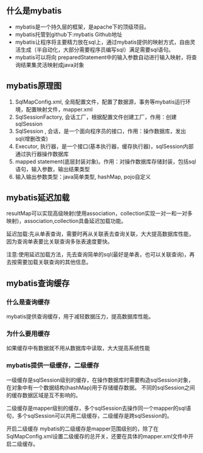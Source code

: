 ## 什么是mybatis

+ mybatis是一个持久层的框架，是apache下的顶级项目。
+ mybatis托管到github下:mybatis Github地址
+ mybatis让程序将主要精力放在sql上，通过mybatis提供的映射方式，自由灵活生成（半自动化，大部分需要程序员编写sql）满足需要sql语句。
+ mybatis可以将向 preparedStatement中的输入参数自动进行输入映射，将查询结果集灵活映射成java对象

## mybatis原理图

1. SqlMapConfig.xml, 全局配置文件，配置了数据源，事务等mybatis运行环境，配置映射文件，mapper.xml
2. SqlSessionFactory, 会话工厂，根据配置文件创建工厂，作用：创建sqlSession
3. SqlSession , 会话，是一个面向程序员的接口，作用：操作数据库，发出sql(增删改查)
4. Executor, 执行器，是一个接口(基本执行器，缓存执行器)，sqlSession内部通过执行器操作数据库
5. mapped statement(底层封装对象)。作用：对操作数据库存储封装，包括sql语句，输入参数，输出结果类型
6. 输入输出参数类型：java简单类型, hashMap, pojo自定义

## mybatis延迟加载

resultMap可以实现高级映射(使用association，collection实现一对一和一对多映射)，association,collection具备延迟加载功能。

延迟加载:先从单表查询，需要时再从关联表去查询关联，大大提高数据库性能，因为查询单表要比关联查询多张表速度要快。

注意:使用延迟加载方法，先去查询简单的sql(最好是单表，也可以关联查询)，再去按需要加载关联查询的其他信息。


## mybatis查询缓存

### 什么是查询缓存

mybatis提供查询缓存，用于减轻数据压力，提高数据库性能。

### 为什么要用缓存

如果缓存中有数据就不用从数据库中读取，大大提高系统性能

### mybatis提供一级缓存，二级缓存

一级缓存是sqlSession级别的缓存，在操作数据库时需要构造sqlSession对象，在对象中有一个数据结构(hashMap)用于存储缓存数据。
不同的sqlSession之间的缓存数据区域是互不影响的。

二级缓存是mapper级别的缓存，多个sqlSession去操作同一个mapper的sql语句，多个sqlSession可以共用二级缓存，二级缓存是跨sqlSession的。

开启二级缓存
mybatis的二级缓存是mapper范围级别的，除了在SqlMapConfig.xml设置二级缓存的总开关，还要在具体的mapper.xml文件中开启二级缓存。